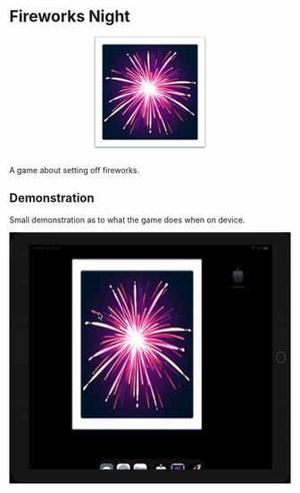 # Fireworks Night
<p align="center">
  <img src="demo/app-icon.png " alt="Fireworks night application icon"
	  title="Fireworks night application icon" align="center" width="200" height="200" />
</p>
</br>
A game about setting off fireworks.

## Demonstration
Small demonstration as to what the game does when on device.
</br>
<p align="center">
<img src="demo/fireworks-night.gif" alt="Application demonstration"
	title="Application demonstration" width="600" height="450" />
</p>
